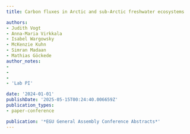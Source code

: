 ```yaml
---
title: Carbon fluxes in Arctic and sub-Arctic freshwater ecosystems

authors:
- Judith Vogt
- Anna-Maria Virkkala
- Isabel Wargowsky
- McKenzie Kuhn
- Simran Madaan
- Mathias Göckede
author_notes:
- 
- 
- 
- 'Lab PI'

date: '2024-01-01'
publishDate: '2025-05-15T00:24:40.006659Z'
publication_types:
- paper-conference

publication: '*EGU General Assembly Conference Abstracts*'
---
```

